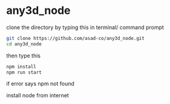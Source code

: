 # any3d_node

clone the directory by typing this in terminal/ command prompt

```bash
git clone https://github.com/asad-co/any3d_node.git
cd any3d_node
```

then type this

```bash
npm install
npm run start
```


if error says npm not found

install node from internet
